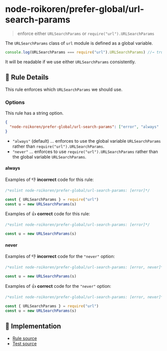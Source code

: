 # node-roikoren/prefer-global/url-search-params
> enforce either `URLSearchParams` or `require("url").URLSearchParams`

The `URLSearchParams` class of `url` module is defined as a global variable.

```js
console.log(URLSearchParams === require("url").URLSearchParams) //→ true
```

It will be readable if we use either `URLSearchParams` consistently.

## 📖 Rule Details

This rule enforces which `URLSearchParams` we should use.

### Options

This rule has a string option.

```json
{
  "node-roikoren/prefer-global/url-search-params": ["error", "always" | "never"]
}
```

- `"always"` (default) ... enforces to use the global variable `URLSearchParams` rather than `require("url").URLSearchParams`.
- `"never"` ... enforces to use `require("url").URLSearchParams` rather than the global variable `URLSearchParams`.

#### always

Examples of :-1: **incorrect** code for this rule:

```js
/*eslint node-roikoren/prefer-global/url-search-params: [error]*/

const { URLSearchParams } = require("url")
const u = new URLSearchParams(s)
```

Examples of :+1: **correct** code for this rule:

```js
/*eslint node-roikoren/prefer-global/url-search-params: [error]*/

const u = new URLSearchParams(s)
```

#### never

Examples of :-1: **incorrect** code for the `"never"` option:

```js
/*eslint node-roikoren/prefer-global/url-search-params: [error, never]*/

const u = new URLSearchParams(s)
```

Examples of :+1: **correct** code for the `"never"` option:

```js
/*eslint node-roikoren/prefer-global/url-search-params: [error, never]*/

const { URLSearchParams } = require("url")
const u = new URLSearchParams(s)
```

## 🔎 Implementation

- [Rule source](https://github.com/roikoren755/eslint-plugin-node/blob/v3.0.0/src/rules/prefer-global/url-search-params.ts)
- [Test source](https://github.com/roikoren755/eslint-plugin-node/blob/v3.0.0/tests/src/rules/prefer-global/url-search-params.ts)
